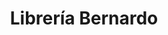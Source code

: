 ---
title: "Librería Bernardo"
url: /san-jose/libreria-bernardo-carlos-pellegrini/
shop: copyshop
---